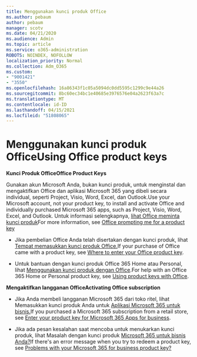 ```yaml
---
title: Menggunakan kunci produk Office
ms.author: pebaum
author: pebaum
manager: scotv
ms.date: 04/21/2020
ms.audience: Admin
ms.topic: article
ms.service: o365-administration
ROBOTS: NOINDEX, NOFOLLOW
localization_priority: Normal
ms.collection: Adm_O365
ms.custom:
- "9001421"
- "3550"
ms.openlocfilehash: 16a86343f1c05a5094dc0dd5595c1299c9e44a26
ms.sourcegitcommit: 8bc60ec34bc1e40685e3976576e04a2623f63a7c
ms.translationtype: MT
ms.contentlocale: id-ID
ms.lasthandoff: 04/15/2021
ms.locfileid: "51808065"
---
```

# <a name="using-office-product-keys"></a><span data-ttu-id="1d410-102">Menggunakan kunci produk Office</span><span class="sxs-lookup"><span data-stu-id="1d410-102">Using Office product keys</span></span>

<span data-ttu-id="1d410-103">**Kunci Produk Office**</span><span class="sxs-lookup"><span data-stu-id="1d410-103">**Office Product Keys**</span></span>

<span data-ttu-id="1d410-104">Gunakan akun Microsoft Anda, bukan kunci produk, untuk menginstal dan mengaktifkan Office dan aplikasi Microsoft 365 yang dibeli secara individual, seperti Project, Visio, Word, Excel, dan Outlook.</span><span class="sxs-lookup"><span data-stu-id="1d410-104">Use your Microsoft account, not your product key, to install and activate Office and individually purchased Microsoft 365 apps, such as Project, Visio, Word, Excel, and Outlook.</span></span> <span data-ttu-id="1d410-105">Untuk informasi selengkapnya, [lihat Office meminta kunci produk](https://support.office.com/article/12a5763a-d45c-4685-8c95-a44500213759?ui=en-US&rs=en-US&ad=US#bkmk_promptforpkey)</span><span class="sxs-lookup"><span data-stu-id="1d410-105">For more information, see [Office prompting me for a product key](https://support.office.com/article/12a5763a-d45c-4685-8c95-a44500213759?ui=en-US&rs=en-US&ad=US#bkmk_promptforpkey)</span></span>

- <span data-ttu-id="1d410-106">Jika pembelian Office Anda telah disertakan dengan kunci produk, lihat [Tempat memasukkan kunci produk Office.](https://support.office.com/article/Where-to-enter-your-Office-product-key-0a82e5ae-739e-4b92-a6f4-2ec780c185db)</span><span class="sxs-lookup"><span data-stu-id="1d410-106">If your purchase of Office came with a product key, see [Where to enter your Office product key](https://support.office.com/article/Where-to-enter-your-Office-product-key-0a82e5ae-739e-4b92-a6f4-2ec780c185db).</span></span>

- <span data-ttu-id="1d410-107">Untuk bantuan dengan kunci produk Office 365 Home atau Personal, lihat [Menggunakan kunci produk dengan Office](https://support.office.com/article/using-product-keys-with-office-12a5763a-d45c-4685-8c95-a44500213759).</span><span class="sxs-lookup"><span data-stu-id="1d410-107">For help with an Office 365 Home or Personal product key, see [Using product keys with Office](https://support.office.com/article/using-product-keys-with-office-12a5763a-d45c-4685-8c95-a44500213759).</span></span>

<span data-ttu-id="1d410-108">**Mengaktifkan langganan Office**</span><span class="sxs-lookup"><span data-stu-id="1d410-108">**Activating Office subscription**</span></span> 

- <span data-ttu-id="1d410-109">Jika Anda membeli langganan Microsoft 365 dari toko ritel, lihat Memasukkan kunci produk Anda untuk [Aplikasi Microsoft 365 untuk bisnis.](https://docs.microsoft.com/microsoft-365/commerce/enter-your-product-key)</span><span class="sxs-lookup"><span data-stu-id="1d410-109">If you purchased a Microsoft 365 subscription from a retail store, see [Enter your product key for Microsoft 365 Apps for business](https://docs.microsoft.com/microsoft-365/commerce/enter-your-product-key).</span></span>

- <span data-ttu-id="1d410-110">Jika ada pesan kesalahan saat mencoba untuk menukarkan kunci produk, lihat Masalah dengan kunci produk [Microsoft 365 untuk bisnis Anda?](https://docs.microsoft.com/microsoft-365/commerce/product-key-errors-and-solutions)</span><span class="sxs-lookup"><span data-stu-id="1d410-110">If there's an error message when you try to redeem a product key, see [Problems with your Microsoft 365 for business product key?](https://docs.microsoft.com/microsoft-365/commerce/product-key-errors-and-solutions)</span></span>
